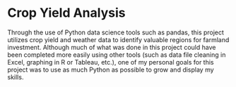 # Crop Yield Analysis

Through the use of Python data science tools such as pandas, this project utilizes crop yield and weather data to identify valuable regions for farmland investment. Although much of what was done in this project could have been completed more easily using other tools (such as data file cleaning in Excel, graphing in R or Tableau, etc.), one of my personal goals for this project was to use as much Python as possible to grow and display my skills.

